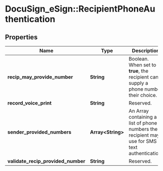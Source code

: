 # DocuSign_eSign::RecipientPhoneAuthentication

## Properties
Name | Type | Description | Notes
------------ | ------------- | ------------- | -------------
**recip_may_provide_number** | **String** | Boolean. When set to **true**, the recipient can supply a phone number their choice. | [optional] 
**record_voice_print** | **String** | Reserved. | [optional] 
**sender_provided_numbers** | **Array&lt;String&gt;** | An Array containing a list of phone numbers the recipient may use for SMS text authentication.  | [optional] 
**validate_recip_provided_number** | **String** |  Reserved. | [optional] 


